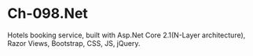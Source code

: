 # Ch-098.Net

Hotels booking service, built with Asp.Net Core 2.1(N-Layer architecture), Razor Views, Bootstrap, CSS, JS, jQuery.
